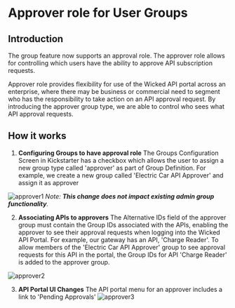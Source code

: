 # Approver role for User Groups 

## Introduction 
The group feature now supports an approval role.  The approver role allows for controlling which users have the ability to approve API subscription requests.  
 
Approver role provides flexibility for use of the Wicked API portal across an enterprise, where there may be business or commercial need to segment who has the responsibility to take action on an API approval request. By introducing the approver group type, we are able to control who sees what API approval requests.  

## How it works 

1.  **Configuring Groups to have approval role** 
The Groups Configuration Screen in Kickstarter has a checkbox which allows the user to assign a new group type called 'approver' as part of Group Definition. For example, we create a new group called 'Electric Car API Approver' and assign it as approver 
 
![approver1](https://user-images.githubusercontent.com/9421117/36286403-74ae8e34-1264-11e8-9c65-1432bef850ee.png)
 _Note: **This change does not impact existing admin group functionality**._ 

2. **Associating APIs to approvers** 
The Alternative IDs field of the approver group must contain the Group IDs associated with the APIs, enabling the approver to see their approval requests when logging into the Wicked API Portal. For example, our gateway has an API, 'Charge Reader'.  To allow members of the 'Electric Car API Approver' group to see approval requests for this API in the portal, the Group IDs for API 'Charge Reader' is added to the approver group.  
 
![approver2](https://user-images.githubusercontent.com/9421117/36286407-7bc71e66-1264-11e8-95dc-967ef6d47381.png)

3. **API Portal UI Changes** 
 The API portal menu for an approver includes a link to 'Pending Approvals' 
![approver3](https://user-images.githubusercontent.com/9421117/36286412-8387c5f6-1264-11e8-83e8-45216cf0fa34.png)
